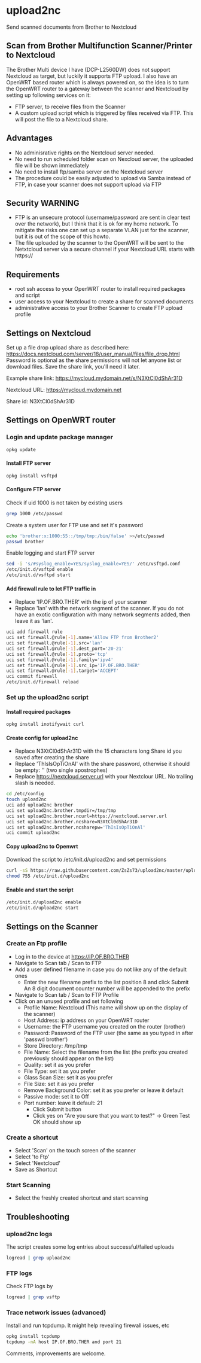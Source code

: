 # upload2nc
Send scanned documents from Brother to Nextcloud
## Scan from Brother Multifunction Scanner/Printer to Nextcloud
The Brother Multi device I have (DCP-L2560DW) does not support Nextcloud as
target, but luckily it supports FTP upload. I also have an OpenWRT based router which is always powered on,
so the idea is to turn the OpenWRT router to a gateway between the scanner and Nextcloud by setting up following services on it:
- FTP server, to receive files from the Scanner
- A custom upload script which is triggered by files received via FTP. This will post the file to a Nextcloud share. 
## Advantages
- No adminisrative rights on the Nextcloud server needed.
- No need to run scheduled folder scan on Nexcloud server, the uploaded file will be shown immediately
- No need to install ftp/samba server on the Nextcloud server
- The procedure could be easily adjusted to upload via Samba instead of FTP, in case your scanner does not support upload via FTP

## Security WARNING
- FTP is an unsecure protocol (username/password are sent in clear text over the network), but I think that it is ok for my home network. To mitigate the risks one can set up a separate VLAN just for the scanner, but it is out of the scope of this howto.
- The file uploaded by the scanner to the OpenWRT will be sent to the Netxtcloud server via a secure channel if your Nextcloud URL starts with https://

## Requirements
- root ssh access to your OpenWRT router to install required packages and script
- user access to your Nextcloud to create a share for scanned documents
- administrative access to your Brother Scanner to create FTP upload profile

## Settings on Nextcloud
Set up a file drop upload share as described here: https://docs.nextcloud.com/server/18/user_manual/files/file_drop.html
Password is optional as the share permissions will not let anyone list or download files.
Save the share link, you'll need it later. 

Example share link: https://mycloud.mydomain.net/s/N3XtCl0dShAr31D

Nextcloud URL: https://mycloud.mydomain.net

Share id: N3XtCl0dShAr31D

## Settings on OpenWRT router
### Login and update package manager
```bash
opkg update
```
#### Install FTP server
```bash
opkg install vsftpd
```
#### Configure FTP server
Check if uid 1000 is not taken by existing users
```bash
grep 1000 /etc/passwd
```
Create a system user for FTP use and set it's password
```bash
echo 'brother:x:1000:55::/tmp/tmp:/bin/false' >>/etc/passwd
passwd brother
```
Enable logging and start FTP server
```bash
sed -i 's/#syslog_enable=YES/syslog_enable=YES/' /etc/vsftpd.conf
/etc/init.d/vsftpd enable
/etc/init.d/vsftpd start
```
#### Add firewall rule to let FTP traffic in
- Replace 'IP.OF.BRO.THER' with the ip of your scanner
- Replace 'lan' with the network segment of the scanner. If you do not have an exotic configuration with many network segments added, then leave it as 'lan'.
```bash
uci add firewall rule
uci set firewall.@rule[-1].name='Allow FTP from Brother2'
uci set firewall.@rule[-1].src='lan'
uci set firewall.@rule[-1].dest_port='20-21'
uci set firewall.@rule[-1].proto='tcp'
uci set firewall.@rule[-1].family='ipv4'
uci set firewall.@rule[-1].src_ip='IP.OF.BRO.THER'
uci set firewall.@rule[-1].target='ACCEPT'
uci commit firewall
/etc/init.d/firewall reload
```
### Set up the upload2nc script
#### Install required packages
```bash
opkg install inotifywait curl
```
#### Create config for upload2nc
- Replace N3XtCl0dShAr31D with the 15 characters long Share id you saved after creating the share
- Replace 'ThIsIsOpTiOnAl' with the share password, otherwise it should be empty: '' (two single apostrophes)
- Replace https://nextcloud.server.url with your Nextclour URL. No trailing slash is needed.
```bash
cd /etc/config
touch upload2nc
uci add upload2nc brother
uci set upload2nc.brother.tmpdir=/tmp/tmp
uci set upload2nc.brother.ncurl=https://nextcloud.server.url
uci set upload2nc.brother.ncshare=N3XtCl0dShAr31D
uci set upload2nc.brother.ncsharepw='ThIsIsOpTiOnAl'
uci commit upload2nc
```
#### Copy upload2nc to Openwrt
Download the script to /etc/init.d/upload2nc and set permissions
```bash
curl -sS https://raw.githubusercontent.com/ZsZs73/upload2nc/master/upload2nc -o /etc/init.d/upload2nc
chmod 755 /etc/init.d/upload2nc
```
#### Enable and start the script
```bash
/etc/init.d/upload2nc enable
/etc/init.d/upload2nc start
```
## Settings on the Scanner
### Create an Ftp profile
- Log in to the device at https://IP.OF.BRO.THER
- Navigate to Scan tab / Scan to FTP
- Add a user defined filename in case you do not like any of the default ones
  - Enter the new filename prefix to the list position 8 and click Submit
	An 8 digit document counter number will be appended to the prefix
- Navigate to Scan tab / Scan to FTP Profile
- Click on an unused profile and set following
  - Profile Name: Nextcloud (This name will show up on the display of the scanner)
  - Host Address: ip address on your OpenWRT router
  - Username: the FTP username you created on the router (brother)
  - Password: Password of the FTP user (the same as you typed in after 'passwd brother')
  - Store Directory: /tmp/tmp
  - File Name: Select the filename from the list (the prefix you created previously should appear on the list)
  - Quality: set it as you prefer
  - File Type: set it as you prefer
  - Glass Scan Size: set it as you prefer
  - File Size: set it as you prefer
  - Remove Background Color: set it as you prefer or leave it default
  - Passive mode: set it to Off
  - Port number: leave it default: 21
	- Click Submit button
	- Click yes on "Are you sure that you want to test?" -> Green Test OK should show up
### Create a shortcut
- Select 'Scan' on the touch screen of the scanner
- Select 'to Ftp'
- Select 'Nextcloud'
- Save as Shortcut
### Start Scanning
- Select the freshly created shortcut and start scanning

## Troubleshooting
### upload2nc logs
The script creates some log entries about successful/failed uploads
```bash
logread | grep upload2nc
```
### FTP logs
Check FTP logs by
```bash
logread | grep vsftp
```
### Trace network issues (advanced)
Install and run tcpdump. It might help revealing firewall issues, etc
```bash
opkg install tcpdump
tcpdump -nA host IP.OF.BRO.THER and port 21
```
Comments, improvements are welcome.

